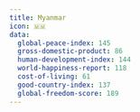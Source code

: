 ```yaml
---
title: Myanmar
icon: 🇲🇲
data:
  global-peace-index: 145
  gross-domestic-product: 86
  human-development-index: 144
  world-happiness-report: 118
  cost-of-living: 61
  good-country-index: 137
  global-freedom-score: 189
---
```


